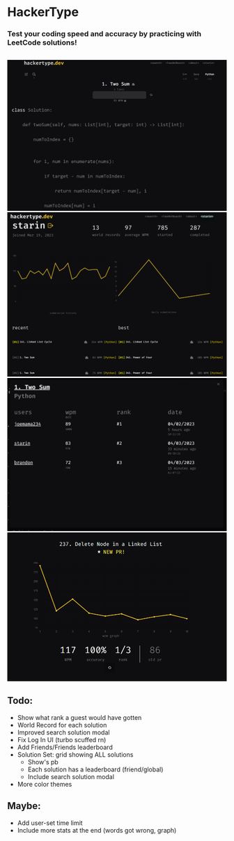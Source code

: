 # HackerType

### Test your coding speed and accuracy by practicing with LeetCode solutions!

##

![Screenshot](/client/public/hackertype4.png)
![Screenshot](/client/public/profilepage2.png)
![Screenshot](/client/public/ledaerboard.png)
![Screenshot](/client/public/wpmgraph.png)

## Todo:

- Show what rank a guest would have gotten
- World Record for each solution
- Improved search solution modal
- Fix Log In UI (turbo scuffed rn)
- Add Friends/Friends leaderboard
- Solution Set: grid showing ALL solutions
  - Show's pb
  - Each solution has a leaderboard (friend/global)
  - Include search solution modal
- More color themes

## Maybe:

- Add user-set time limit
- Include more stats at the end (words got wrong, graph)
